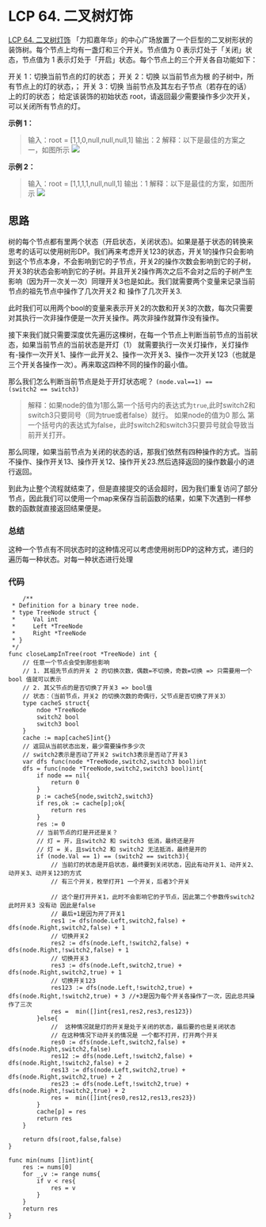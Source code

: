 # LCP 64. 二叉树灯饰
[LCP 64. 二叉树灯饰](https://leetcode.cn/problems/U7WvvU/)
「力扣嘉年华」的中心广场放置了一个巨型的二叉树形状的装饰树。每个节点上均有一盏灯和三个开关。节点值为 0 表示灯处于「关闭」状态，节点值为 1 表示灯处于「开启」状态。每个节点上的三个开关各自功能如下：

开关 1：切换当前节点的灯的状态；
开关 2：切换 以当前节点为根 的子树中，所有节点上的灯的状态，；
开关 3：切换 当前节点及其左右子节点（若存在的话） 上的灯的状态；
给定该装饰的初始状态 root，请返回最少需要操作多少次开关，可以关闭所有节点的灯。

**示例 1：**
> 输入：root = [1,1,0,null,null,null,1]
> 输出：2
> 解释：以下是最佳的方案之一，如图所示
> ![](https://pic.leetcode-cn.com/1629357030-GSbzpY-b71b95bf405e3b223e00b2820a062ba4.gif)

**示例 2：**
> 输入：root = [1,1,1,1,null,null,1]
> 输出：1
> 解释：以下是最佳的方案，如图所示
> ![](https://pic.leetcode-cn.com/1629356950-HZsKZC-a4091b6448a0089b4d9e8f0390ff9ac6.gif)

## 思路
树的每个节点都有里两个状态（开启状态，关闭状态)。如果是基于状态的转换来思考的话可以使用树形DP。我们再来考虑开关123的状态，开关1的操作只会影响到这个节点本身，不会影响到它的子节点，开关2的操作次数会影响到它的子树，开关3的状态会影响到它的子树。并且开关2操作两次之后不会对之后的子树产生影响（因为开一次关一次）同理开关3也是如此。我们就需要两个变量来记录当前节点的祖先节点中操作了几次开关2 和 操作了几次开关3.

此时我们可以用两个bool的变量来表示开关2的次数和开关3的次数，每次只需要对其执行一次非操作便是一次开关操作。两次非操作就算作没有操作。

接下来我们就只需要深度优先遍历这棵树，在每一个节点上判断当前节点的当前状态，如果当前节点的当前状态是开灯（1） 就需要执行一次关灯操作，关灯操作有-操作一次开关1、操作一此开关2、操作一次开关3、操作一次开关123（也就是三个开关各操作一次）。再来取这四种不同的操作的最小值。

那么我们怎么判断当前节点是处于开灯状态呢？ <code>(node.val==1) == (switch2 == switch3) </code>
> 解释：如果node的值为1那么第一个括号内的表达式为<code>true</code>,此时switch2和switch3只要同号（同为true或者false）就行。
> 如果node的值为0 那么 第一个括号内的表达式为false，此时switch2和switch3只要异号就会导致当前开关打开。

那么同理，如果当前节点为关闭的状态的话，那我们依然有四种操作的方式。当前不操作、操作开关13、操作开关12、操作开关23.然后选择返回的操作数最小的进行返回。

到此为止整个流程就结束了，但是直接提交的话会超时，因为我们重复访问了部分节点，因此我们可以使用一个map来保存当前函数的结果，如果下次遇到一样参数的函数就直接返回结果便是。


### 总结
这种一个节点有不同状态时的这种情况可以考虑使用树形DP的这种方式，递归的遍历每一种状态。对每一种状态进行处理

### 代码
```golang
    /**
 * Definition for a binary tree node.
 * type TreeNode struct {
 *     Val int
 *     Left *TreeNode
 *     Right *TreeNode
 * }
 */
func closeLampInTree(root *TreeNode) int {
    // 任意一个节点会受到那些影响
    // 1. 其祖先节点的开关 2 的切换次数，偶数=不切换，奇数=切换 => 只需要用一个bool 值就可以表示
    // 2. 其父节点的是否切换了开关3 => bool值
    // 状态：（当前节点，开关2 的切换次数的奇偶行，父节点是否切换了开关3）
    type cacheS struct{
        ndoe *TreeNode
        switch2 bool
        switch3 bool
    }
    cache := map[cacheS]int{}
    // 返回从当前状态出发，最少需要操作多少次
    // switch2表示是否动了开关2 switch3表示是否动了开关3
    var dfs func(node *TreeNode,switch2,switch3 bool)int
    dfs = func(node *TreeNode,switch2,switch3 bool)int{
        if node == nil{
            return 0
        }
        p := cacheS{node,switch2,switch3}
        if res,ok := cache[p];ok{
            return res
        }
        res := 0
        // 当前节点的灯是开还是关？
        // 灯 = 开，且switch2 和 switch3 低消，最终还是开
        // 灯 = 关，且switch2 和 switch2 无法抵消，最终是开的
        if (node.Val == 1) == (switch2 == switch3){
            // 当前灯的状态是开启状态，最终要到关闭状态，因此有动开关1、动开关2、动开关3、动开关123的方式
            // 有三个开关，枚举打开1 一个开关，后者3个开关

            // 这个是打开开关1，此时不会影响它的子节点，因此第二个参数传switch2 此时开关3 没有动 因此是false 
            // 最后+1是因为开了开关1
            res1 := dfs(node.Left,switch2,false) + dfs(node.Right,switch2,false) + 1
            // 切换开关2
            res2 := dfs(node.Left,!switch2,false) + dfs(node.Right,!switch2,false) + 1
            // 切换开关3
            res3 := dfs(node.Left,switch2,true) + dfs(node.Right,switch2,true) + 1
            // 切换开关123
            res123 := dfs(node.Left,!switch2,true) + dfs(node.Right,!switch2,true) + 3 //+3是因为每个开关各操作了一次，因此总共操作了三次
            res =  min([]int{res1,res2,res3,res123})
        }else{
            //  这种情况就是灯的开关是处于关闭的状态，最后要的也是关闭状态
            // 在这种情况下动开关的情况是 一个都不打开，打开两个开关
            res0 := dfs(node.Left,switch2,false) + dfs(node.Right,switch2,false)
            res12 := dfs(node.Left,!switch2,false) + dfs(node.Right,!switch2,false) + 2
            res13 := dfs(node.Left,switch2,true) + dfs(node.Right,switch2,true) + 2
            res23 := dfs(node.Left,!switch2,true) + dfs(node.Right,!switch2,true) + 2
            res =  min([]int{res0,res12,res13,res23})
        }
        cache[p] = res
        return res
    }

    return dfs(root,false,false)
}

func min(nums []int)int{
    res := nums[0]
    for _,v := range nums{
        if v < res{
            res = v
        } 
    }
    return res
}
```






